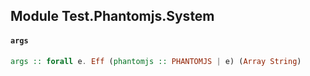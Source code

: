 ## Module Test.Phantomjs.System

#### `args`

``` purescript
args :: forall e. Eff (phantomjs :: PHANTOMJS | e) (Array String)
```


